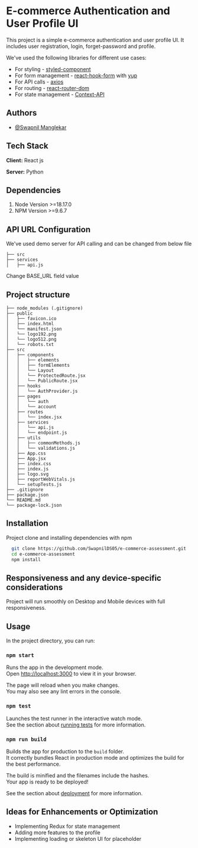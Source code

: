 # E-commerce Authentication and User Profile UI

This project is a simple e-commerce authentication and user profile UI. It includes user registration, login, forget-password and profile.

We've used the following libraries for different use cases:
- For styling - [styled-component](https://styled-components.com/)
- For form management - [react-hook-form](https://react-hook-form.com/) with [yup](https://www.npmjs.com/package/yup)
- For API calls - [axios](https://axios-http.com/)
- For routing - [react-router-dom](https://reactrouter.com/)
- For state management - [Context-API](https://legacy.reactjs.org/docs/context.html)

## Authors

- [@Swapnil Manglekar](https://github.com/SwapnilDS05)

## Tech Stack

**Client:** React js

**Server:** Python


## Dependencies

1. Node Version >=18.17.0
2. NPM Version >=9.6.7

## API URL Configuration

We've used demo server for API calling and can be changed from below file

```
├── src
├── services
│   ├── api.js
```
Change BASE_URL field value

## Project structure

```
├── node_modules (.gitignore)
├── public
│   ├── favicon.ico
│   ├── index.html
│   └── manifest.json
│   └── logo192.png
│   └── logo512.png
│   └── robots.txt
├── src
│   ├── components
│   │   ├── elements
│   │   ├── formElements
│   │   └── Layout
│   │   └── ProtectedRoute.jsx
│   │   └── PublicRoute.jsx
│   ├── hooks
│   │   └── AuthProvider.js
│   ├── pages
│   │   └── auth
│   │   └── account
│   ├── routes
│   │   └── index.jsx
│   ├── services
│   │   └── api.js
│   │   └── endpoint.js
│   ├── utils
│   │   ├── commonMethods.js
│   │   └── validations.js
│   ├── App.css
│   ├── App.jsx
│   ├── index.css
│   ├── index.js
│   ├── logo.svg
│   ├── reportWebVitals.js
│   └── setupTests.js
├── .gitignore
├── package.json
└── README.md
└── package-lock.json
```
## Installation

Project clone and installing dependencies with npm

```bash
  git clone https://github.com/SwapnilDS05/e-commerce-assessment.git
  cd e-commerce-assessment
  npm install
```

## Responsiveness and any device-specific considerations

Project will run smoothly on Desktop and Mobile devices with full responsiveness.

## Usage

In the project directory, you can run:

### `npm start`

Runs the app in the development mode.\
Open [http://localhost:3000](http://localhost:3000) to view it in your browser.

The page will reload when you make changes.\
You may also see any lint errors in the console.

### `npm test`

Launches the test runner in the interactive watch mode.\
See the section about [running tests](https://facebook.github.io/create-react-app/docs/running-tests) for more information.

### `npm run build`

Builds the app for production to the `build` folder.\
It correctly bundles React in production mode and optimizes the build for the best performance.

The build is minified and the filenames include the hashes.\
Your app is ready to be deployed!

See the section about [deployment](https://facebook.github.io/create-react-app/docs/deployment) for more information.

## Ideas for Enhancements or Optimization

- Implementing Redux for state management
- Adding more features to the profile
- Implementing loading or skeleton UI for placeholder